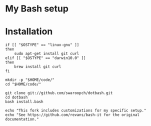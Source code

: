 
# My Bash setup

# Installation

    if [[ "$OSTYPE" == "linux-gnu" ]]
    then
        sudo apt-get install git curl
    elif [[ "$OSTYPE" == "darwin10.0" ]]
    then
        brew install git curl
    fi

    mkdir -p "$HOME/code/"
    cd "$HOME/code/"

    git clone git://github.com/swaroopch/dotbash.git
    cd dotbash
    bash install.bash

    echo "This fork includes customizations for my specific setup."
    echo "See https://github.com/revans/bash-it for the original documentation."
